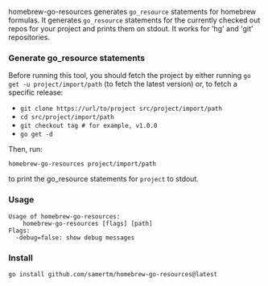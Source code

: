 homebrew-go-resources generates `go_resource` statements for homebrew
formulas. It generates `go_resource` statements for the currently
checked out repos for your project and prints them on stdout.
It works for 'hg' and 'git' repositories.

### Generate go_resource statements

Before running this tool, you should fetch the project by either
running `go get -u project/import/path` (to fetch the latest version)
or, to fetch a specific release:

* `git clone https://url/to/project src/project/import/path`
* `cd src/project/import/path`
* `git checkout tag # for example, v1.0.0`
* `go get -d`

Then, run:

```
homebrew-go-resources project/import/path
```

to print the go_resource statements for `project` to stdout.

### Usage

```
Usage of homebrew-go-resources:
	homebrew-go-resources [flags] [path]
Flags:
  -debug=false: show debug messages
```


### Install

```
go install github.com/samertm/homebrew-go-resources@latest
```
